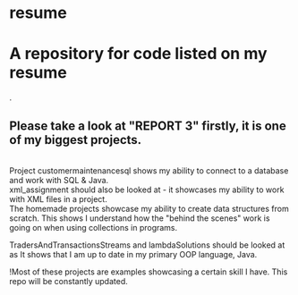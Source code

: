 # resume
<h1>A repository for code listed on my resume</h1>.<br>
<h2> Please take a look at "REPORT 3" firstly, it is one of my biggest projects.</h2><br>
Project customermaintenancesql shows my ability to connect to a database and work with SQL & Java.<br>
xml_assignment should also be looked at - it showcases my ability to work with XML files in a project.<br>
The homemade projects showcase my ability to create data structures from scratch. This shows I understand how the "behind the scenes" work is going on when using collections in programs.<br>

TradersAndTransactionsStreams and lambdaSolutions should be looked at as It shows that I am up to date in my primary OOP language, Java.

!Most of these projects are examples showcasing a certain skill I have.
This repo will be constantly updated.
